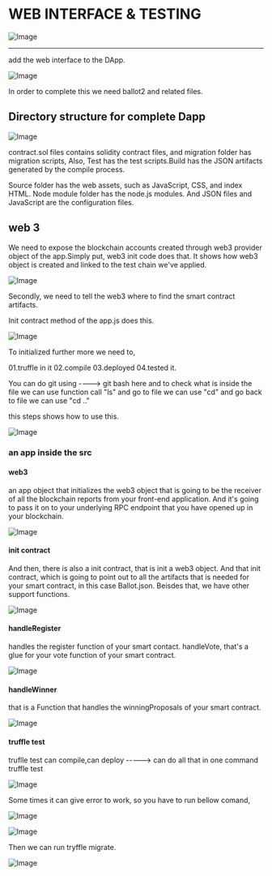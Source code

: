 # WEB INTERFACE & TESTING

![Image](Images/truffle01.jpg)

-------
add the web interface to the DApp.

![Image](Images/Image2.PNG)

In order to complete this we need ballot2 and related files. 

## Directory structure for complete Dapp

![Image](Images/Image3.PNG)

contract.sol files contains solidity contract files, and migration folder has migration scripts, Also, Test has the test scripts.Build has the JSON artifacts generated by the compile process.

Source folder has the web assets, such as JavaScript, CSS, and index HTML. Node module folder has the node.js modules. And JSON files and JavaScript are the configuration files.

## web 3 

We need to expose the blockchain accounts created through web3 provider object of the app.Simply put, web3 init code does that. It shows how web3 object is created and linked to the test chain we've applied.

![Image](Images/Image4.PNG)

Secondly, we need to tell the web3 where to find the smart contract artifacts.

Init contract method of the app.js does this.

![Image](Images/Image5.PNG)

To initialized further more we need to,

  01.truffle in it
  02.compile
  03.deployed
  04.tested it.
  
You can do git using ----> git bash here and to check what is inside the file we can use function call "ls"
and go to file we can use "cd" 
and go back to file we can use "cd .."

this steps shows how to use this.

![Image](Images/Image6.gif)

### an app inside the src

#### web3

an app object that initializes the web3 object that is going to be the receiver of all the blockchain reports from your front-end application. And it's going to pass it on to your underlying RPC endpoint that you have opened up in your blockchain.

![Image](Images/Image7.PNG)

#### init contract

And then, there is also a init contract, that is init a web3 object. And that init contract, which is going to point out to all the artifacts that is needed for your smart contract, in this case Ballot.json. Beisdes that, we have other support functions.

![Image](Images/Image8.PNG)

#### handleRegister

handles the register function of your smart contact. handleVote, that's a glue for your vote function of your smart contract.

![Image](Images/Image9.PNG)

#### handleWinner

that is a Function that handles the winningProposals of your smart contract. 

![Image](Images/Image10.PNG)

#### truffle test

truflle test can compile,can deploy -----> can do all that in one command truffle test

![Image](Images/Image11.gif)

Some times it can give error to work, so you have to run bellow comand,

![Image](Images/Image12.PNG)

![Image](Images/Image13.PNG)

Then we can run tryffle migrate. 

![Image](Images/Image14.gif)
















